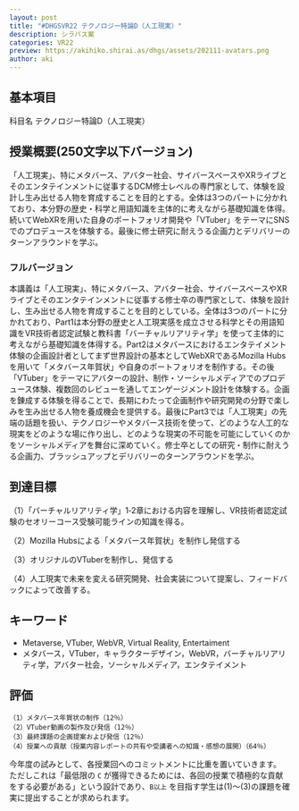 ```yaml
---
layout: post
title: "#DHGSVR22 テクノロジー特論D（人工現実）"
description: シラバス案
categories: VR22
preview: https://akihiko.shirai.as/dhgs/assets/202111-avatars.png
author: aki
---
```


## 基本項目

科目名	テクノロジー特論D（人工現実）

## 授業概要(250文字以下バージョン)

「人工現実」、特にメタバース、アバター社会、サイバースペースやXRライブとそのエンタテインメントに従事するDCM修士レベルの専門家として、体験を設計し生み出せる人物を育成することを目的とする。全体は3つのパートに分かれており、本分野の歴史・科学と用語知識を主体的に考えながら基礎知識を体得。続いてWebXRを用いた自身のポートフォリオ開発や「VTuber」をテーマにSNSでのプロデュースを体験する。最後に修士研究に耐えうる企画力とデリバリーのターンアラウンドを学ぶ。				

### フルバージョン
本講義は「人工現実」、特にメタバース、アバター社会、サイバースペースやXRライブとそのエンタテインメントに従事する修士卒の専門家として、体験を設計し、生み出せる人物を育成することを目的としている。全体は3つのパートに分かれており、Part1は本分野の歴史と人工現実感を成立させる科学とその用語知識をVR技術者認定試験と教科書「バーチャルリアリティ学」を使って主体的に考えながら基礎知識を体得する。Part2はメタバースにおけるエンタテイメント体験の企画設計者としてまず世界設計の基本としてWebXRであるMozilla Hubsを用いて「メタバース年賀状」や自身のポートフォリオを制作する。その後「VTuber」をテーマにアバターの設計、制作・ソーシャルメディアでのプロデュース体験、複数回のレビューを通してエンゲージメント設計を体験する。企画を錬成する体験を得ることで、長期にわたって企画制作や研究開発の分野で楽しみを生み出せる人物を養成機会を提供する。最後にPart3では「人工現実」の先端の話題を扱い、テクノロジーやメタバース技術を使って、どのような人工的な現実をどのような場に作り出し、どのような現実の不可能を可能にしていくのかをソーシャルメディアを舞台に深めていく。修士卒としての研究・制作に耐えうる企画力、ブラッシュアップとデリバリーのターンアラウンドを学ぶ。


## 到達目標

（1）「バーチャルリアリティ学」1‐2章における内容を理解し、VR技術者認定試験のセオリーコース受験可能ラインの知識を得る。

（2）Mozilla Hubsによる「メタバース年賀状」を制作し発信する

（3）オリジナルのVTuberを制作し、発信する

（4）人工現実で未来を変える研究開発、社会実装について提案し、フィードバックによって改善する。



## キーワード

- Metaverse, VTuber, WebVR, Virtual Reality, Entertaiment
- メタバース，VTuber，キャラクターデザイン，WebVR，バーチャルリアリティ学，アバター社会，ソーシャルメディア，エンタテイメント


## 評価

```5段階評価（S～D）
（1）メタバース年賀状の制作（12％）
（2）VTuber動画の製作及び発信（12％）
（3）最終課題の企画提案および発信（12％）
（4）授業への貢献（授業内容レポートの共有や受講者への知識・感想の展開）（64％）
```
今年度の試みとして、各授業回へのコミットメントに比重を置いていきます。
ただしこれは「最低限の ``C`` が獲得できるためには、各回の授業で積極的な貢献をする必要がある」という設計であり、``B以上`` を目指す学生は(1)～(3)の課題を確実に提出することが求められます。

